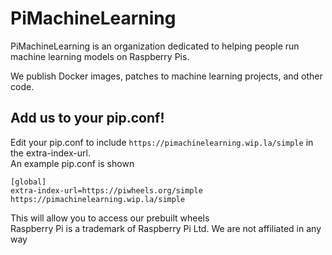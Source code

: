 # PiMachineLearning
PiMachineLearning is an organization dedicated to helping people run machine learning models on Raspberry Pis.

We publish Docker images, patches to machine learning projects, and other code.

## Add us to your pip.conf!
Edit your pip.conf to include `https://pimachinelearning.wip.la/simple` in the extra-index-url.<br>
An example pip.conf is shown
```
[global]
extra-index-url=https://piwheels.org/simple https://pimachinelearning.wip.la/simple
```
This will allow you to access our prebuilt wheels
<br>Raspberry Pi is a trademark of Raspberry Pi Ltd. We are not affiliated in any way
